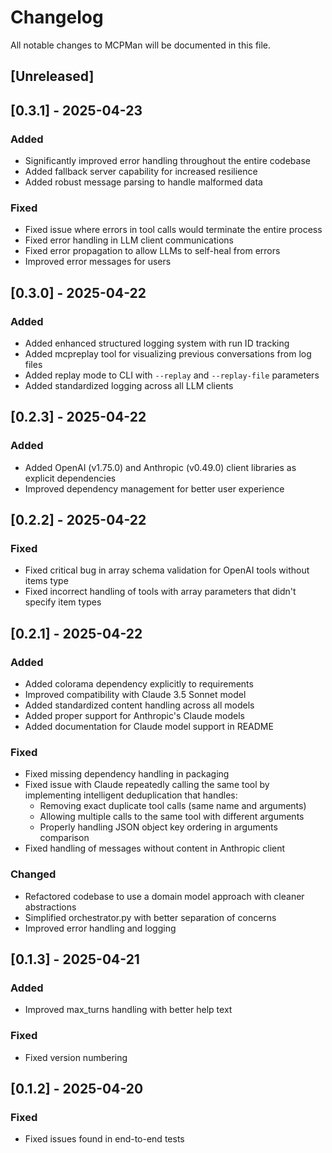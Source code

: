 # Changelog

All notable changes to MCPMan will be documented in this file.

## [Unreleased]

## [0.3.1] - 2025-04-23

### Added
- Significantly improved error handling throughout the entire codebase
- Added fallback server capability for increased resilience
- Added robust message parsing to handle malformed data

### Fixed
- Fixed issue where errors in tool calls would terminate the entire process
- Fixed error handling in LLM client communications
- Fixed error propagation to allow LLMs to self-heal from errors
- Improved error messages for users

## [0.3.0] - 2025-04-22

### Added
- Added enhanced structured logging system with run ID tracking
- Added mcpreplay tool for visualizing previous conversations from log files
- Added replay mode to CLI with `--replay` and `--replay-file` parameters
- Added standardized logging across all LLM clients

## [0.2.3] - 2025-04-22

### Added
- Added OpenAI (v1.75.0) and Anthropic (v0.49.0) client libraries as explicit dependencies
- Improved dependency management for better user experience

## [0.2.2] - 2025-04-22

### Fixed
- Fixed critical bug in array schema validation for OpenAI tools without items type
- Fixed incorrect handling of tools with array parameters that didn't specify item types

## [0.2.1] - 2025-04-22

### Added
- Added colorama dependency explicitly to requirements
- Improved compatibility with Claude 3.5 Sonnet model
- Added standardized content handling across all models
- Added proper support for Anthropic's Claude models
- Added documentation for Claude model support in README

### Fixed
- Fixed missing dependency handling in packaging
- Fixed issue with Claude repeatedly calling the same tool by implementing intelligent deduplication that handles:
  - Removing exact duplicate tool calls (same name and arguments)
  - Allowing multiple calls to the same tool with different arguments
  - Properly handling JSON object key ordering in arguments comparison
- Fixed handling of messages without content in Anthropic client

### Changed
- Refactored codebase to use a domain model approach with cleaner abstractions
- Simplified orchestrator.py with better separation of concerns
- Improved error handling and logging

## [0.1.3] - 2025-04-21

### Added
- Improved max_turns handling with better help text

### Fixed
- Fixed version numbering

## [0.1.2] - 2025-04-20

### Fixed
- Fixed issues found in end-to-end tests